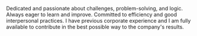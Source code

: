 Dedicated and passionate about challenges, problem-solving, and logic. 
Always eager to learn and improve. 
Committed to efficiency and good interpersonal practices. 
I have previous corporate experience and I am fully available to contribute in the best possible way to the company's results.
